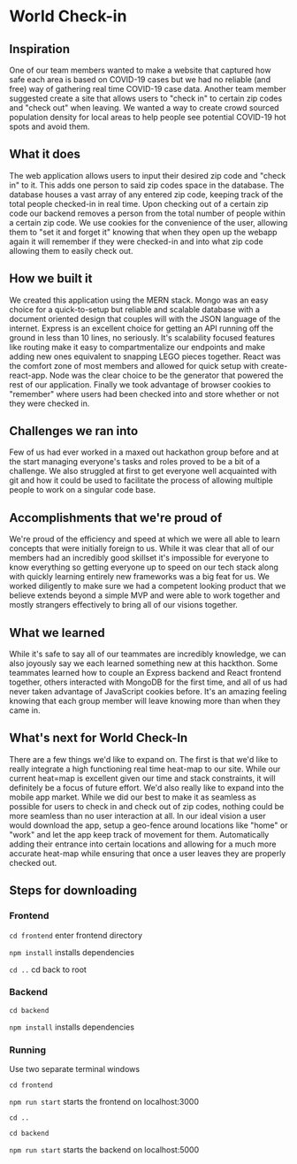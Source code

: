 # World Check-in

## Inspiration
One of our team members wanted to make a website that captured how safe each area is based on COVID-19 cases but we had no reliable (and free) way of gathering real time COVID-19 case data. Another team member suggested create a site that allows users to "check in" to certain zip codes and "check out" when leaving. We wanted a way to create crowd sourced population density for local areas to help people see potential COVID-19 hot spots and avoid them.

## What it does

The web application allows users to input their desired zip code and "check in" to it. This adds one person to said zip codes space in the database. The database houses a vast array of any entered zip code, keeping track of the total people checked-in in real time. Upon checking out of a certain zip code our backend removes a person from the total number of people within a certain zip code. We use cookies for the convenience of the user, allowing them to "set it and forget it" knowing that when they open up the webapp again it will remember if they were checked-in and into what zip code allowing them to easily check out.

## How we built it

We created this application using the MERN stack. Mongo was an easy choice for a quick-to-setup but reliable and scalable database with a document oriented design that couples will with the JSON language of the internet. Express is an excellent choice for getting an API running off the ground in less than 10 lines, no seriously. It's scalability focused features like routing make it easy to compartmentalize our endpoints and make adding new ones equivalent to snapping LEGO pieces together. React was the comfort zone of most members and allowed for quick setup with create-react-app. Node was the clear choice to be the generator that powered the rest of our application. Finally we took advantage of browser cookies to "remember" where users had been checked into and store whether or not they were checked in.

## Challenges we ran into

Few of us had ever worked in a maxed out hackathon group before and at the start managing everyone's tasks and roles proved to be a bit of a challenge. We also struggled at first to get everyone well acquainted with git and how it could be used to facilitate the process of allowing multiple people to work on a singular code base. 

## Accomplishments that we're proud of

We're proud of the efficiency and speed at which we were all able to learn concepts that were initially foreign to us. While it was clear that all of our members had an incredibly good skillset it's impossible for everyone to know everything so getting everyone up to speed on our tech stack along with quickly learning entirely new frameworks was a big feat for us. We worked diligently to make sure we had a competent looking product that we believe extends beyond a simple MVP and were able to work together and mostly strangers effectively to bring all of our visions together.

## What we learned

While it's safe to say all of our teammates are incredibly knowledge, we can also joyously say we each learned something new at this hackthon. Some teammates learned how to couple an Express backend and React frontend together, others interacted with MongoDB for the first time, and all of us had never taken advantage of JavaScript cookies before. It's an amazing feeling knowing that each group member will leave knowing more than when they came in.

## What's next for World Check-In

There are a few things we'd like to expand on. The first is that we'd like to really integrate a high functioning real time heat-map to our site. While our current heat=map is excellent given our time and stack constraints, it will definitely be a focus of future effort. We'd also really like to expand into the mobile app market. While we did our best to make it as seamless as possible for users to check in and check out of zip codes, nothing could be more seamless than no user interaction at all. In our ideal vision a user would download the app, setup a geo-fence around locations like "home" or  "work" and let the app keep track of movement for them. Automatically adding their entrance into certain locations and allowing for a much more accurate heat-map while ensuring that once a user leaves they are properly checked out.

## Steps for downloading

### Frontend

`cd frontend` enter frontend directory

`npm install` installs dependencies

`cd ..` cd back to root

### Backend

`cd backend`

`npm install` installs dependencies

### Running

Use two separate terminal windows

`cd frontend`

`npm run start` starts the frontend on localhost:3000

`cd ..`

`cd backend`

`npm run start` starts the backend on localhost:5000
